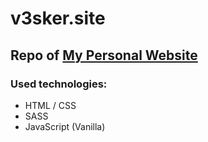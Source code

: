 # v3sker.site
## Repo of [My Personal Website](https://v3sker.site/)

### Used technologies:
- HTML / CSS
- SASS
- JavaScript (Vanilla)


